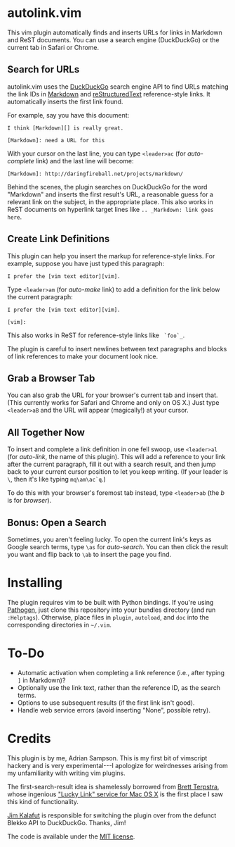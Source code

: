 # autolink.vim

This vim plugin automatically finds and inserts URLs for links in Markdown and
ReST documents. You can use a search engine (DuckDuckGo) or the current tab in
Safari or Chrome.

## Search for URLs

autolink.vim uses the [DuckDuckGo][] search engine API to find URLs matching the
link IDs in [Markdown][] and [reStructuredText][] reference-style links. It
automatically inserts the first link found.

[Markdown]: http://daringfireball.net/projects/markdown/
[reStructuredText]: http://docutils.sourceforge.net/rst.html
[DuckDuckGo]: http://duckduckgo.com/

For example, say you have this document:

    I think [Markdown][] is really great.

    [Markdown]: need a URL for this

With your cursor on the last line, you can type ``<leader>ac`` (for
*auto-complete* link) and the last line will become:

    [Markdown]: http://daringfireball.net/projects/markdown/

Behind the scenes, the plugin searches on DuckDuckGo for the word "Markdown" and
inserts the first result's URL, a reasonable guess for a relevant link on the
subject, in the appropriate place. This also works in ReST documents on
hyperlink target lines like `.. _Markdown: link goes here`.

## Create Link Definitions

This plugin can help you insert the markup for reference-style links. For
example, suppose you have just typed this paragraph:

    I prefer the [vim text editor][vim].

Type ``<leader>am`` (for *auto-make* link) to add a definition for the link
below the current paragraph:

    I prefer the [vim text editor][vim].

    [vim]: 

This also works in ReST for reference-style links like `` `foo`_``.

The plugin is careful to insert newlines between text paragraphs and blocks of
link references to make your document look nice.

## Grab a Browser Tab

You can also grab the URL for your browser's current tab and insert that. (This
currently works for Safari and Chrome and only on OS X.) Just type
``<leader>aB`` and the URL will appear (magically!) at your cursor.

## All Together Now

To insert and complete a link definition in one fell swoop, use ``<leader>al``
(for *auto-link*, the name of this plugin). This will add a reference to your
link after the current paragraph, fill it out with a search result, and then
jump back to your current cursor position to let you keep writing. (If your
leader is `\`, then it's like typing ``mq\am\ac`q``.)

To do this with your browser's foremost tab instead, type ``<leader>ab`` (the
*b* is for *browser*).

## Bonus: Open a Search

Sometimes, you aren't feeling lucky. To open the current link's keys as Google search terms, type `\as` for *auto-search*. You can then click the result you want and flip back to `\ab` to insert the page you find.

# Installing

The plugin requires vim to be built with Python bindings.
If you're using [Pathogen][], just clone this repository into
your bundles directory (and run `:Helptags`). Otherwise, place files in
`plugin`, `autoload`, and `doc` into the corresponding directories in `~/.vim`.

[Pathogen]: https://github.com/tpope/vim-pathogen

# To-Do

* Automatic activation when completing a link reference (i.e., after typing `]`
  in Markdown)?
* Optionally use the link text, rather than the reference ID, as the search
  terms.
* Options to use subsequent results (if the first link isn't good).
* Handle web service errors (avoid inserting "None", possible retry).

# Credits

This plugin is by me, Adrian Sampson. This is my first bit of vimscript hackery
and is very experimental---I apologize for weirdnesses arising from my
unfamiliarity with writing vim plugins.

The first-search-result idea is shamelessly borrowed from [Brett Terpstra][],
whose ingenious ["Lucky Link" service for Mac OS X][luckylink] is the first
place I saw this kind of functionality.

[Jim Kalafut][kalafut] is responsible for switching the plugin over from the defunct Blekko API to DuckDuckGo. Thanks, Jim!

The code is available under the [MIT license][].

[luckylink]: http://brettterpstra.com/automated-search-and-link-text-service/
[Brett Terpstra]: http://brettterpstra.com/
[MIT license]: http://www.opensource.org/licenses/MIT
[kalafut]: https://github.com/kalafut
